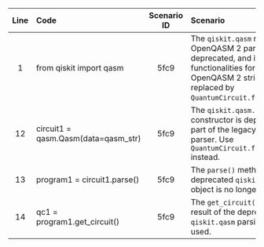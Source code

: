 | Line | Code | Scenario ID | Scenario | Artifact | Refactoring |
| :--: | :--- | :---------: | :------- | :------- | :---------- |
| 1 | from qiskit import qasm | 5fc9 | The `qiskit.qasm` module (legacy OpenQASM 2 parser) has been deprecated, and its functionalities for parsing OpenQASM 2 strings are replaced by `QuantumCircuit.from_qasm_str()`. | qiskit.qasm | from qiskit.circuit import QuantumCircuit |
| 12 | circuit1 = qasm.Qasm(data=qasm_str) | 5fc9 | The `qiskit.qasm.Qasm` constructor is deprecated as part of the legacy OpenQASM 2 parser. Use `QuantumCircuit.from_qasm_str()` instead. | qiskit.qasm.Qasm | qc1 = QuantumCircuit.from_qasm_str(qasm_str) |
| 13 | program1 = circuit1.parse() | 5fc9 | The `parse()` method of the deprecated `qiskit.qasm.Qasm` object is no longer used. | circuit1.parse() | |
| 14 | qc1 = program1.get_circuit() | 5fc9 | The `get_circuit()` method of the result of the deprecated `qiskit.qasm` parsing is no longer used. | program1.get_circuit() | |